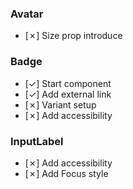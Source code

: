 ### Avatar
-   [&cross;] Size prop introduce

### Badge
-   [&check;] Start component
-   [&check;] Add external link
-   [&cross;] Variant setup
-   [&cross;] Add accessibility     

### InputLabel

-   [&cross;] Add accessibility     
-   [&cross;] Add Focus style 



